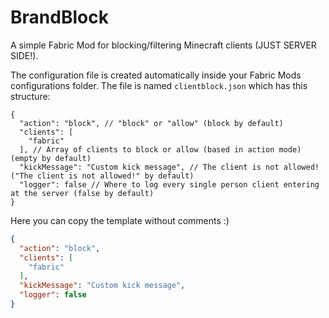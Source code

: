 # BrandBlock

A simple Fabric Mod for blocking/filtering Minecraft clients (JUST SERVER SIDE!).

The configuration file is created automatically inside your Fabric Mods
configurations folder. The file is named `clientblock.json` which has
this structure:
```jsonc
{
  "action": "block", // "block" or "allow" (block by default)
  "clients": [
    "fabric"
  ], // Array of clients to block or allow (based in action mode) (empty by default)
  "kickMessage": "Custom kick message", // The client is not allowed! ("The client is not allowed!" by default)
  "logger": false // Where to log every single person client entering at the server (false by default)
}
```

Here you can copy the template without comments :)
```json
{
  "action": "block",
  "clients": [
    "fabric"
  ],
  "kickMessage": "Custom kick message",
  "logger": false
}
```